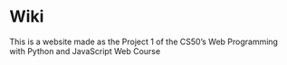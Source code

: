 # Wiki

This is a website made as the Project 1 of the CS50’s Web Programming with Python and JavaScript Web Course